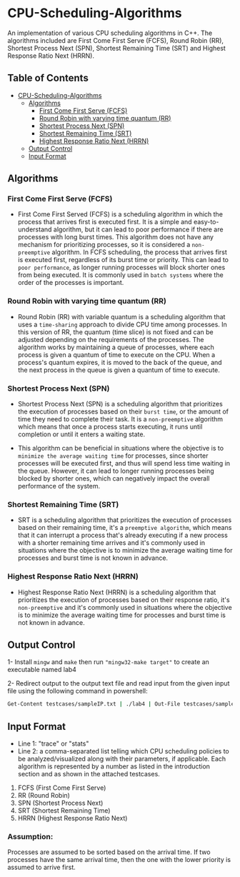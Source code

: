 # CPU-Scheduling-Algorithms
An implementation of various CPU scheduling algorithms in C++. The algorithms included are First Come First Serve (FCFS), Round Robin (RR), Shortest Process Next (SPN), Shortest Remaining Time (SRT) and Highest Response Ratio Next (HRRN).

## Table of Contents
- [CPU-Scheduling-Algorithms](#cpu-scheduling-algorithms)
  - [Algorithms](#algorithms)
    - [First Come First Serve (FCFS)](#first-come-first-serve-fcfs)
    - [Round Robin with varying time quantum (RR)](#round-robin-with-varying-time-quantum-rr)
    - [Shortest Process Next (SPN)](#shortest-process-next-spn)
    - [Shortest Remaining Time (SRT)](#shortest-remaining-time-srt)
    - [Highest Response Ratio Next (HRRN)](#highest-response-ratio-next-hrrn)
  - [Output Control](#output-control)
  - [Input Format](#input-format)

## Algorithms

### First Come First Serve (FCFS)
- First Come First Served (FCFS) is a scheduling algorithm in which the process that arrives first is executed first. It is a simple and easy-to-understand algorithm, but it can lead to poor performance if there are processes with long burst times. This algorithm does not have any mechanism for prioritizing processes, so it is considered a `non-preemptive` algorithm. In FCFS scheduling, the process that arrives first is executed first, regardless of its burst time or priority. This can lead to `poor performance`, as longer running processes will block shorter ones from being executed. It is commonly used in `batch systems` where the order of the processes is important.

### Round Robin with varying time quantum (RR)
- Round Robin (RR) with variable quantum is a scheduling algorithm that uses a `time-sharing` approach to divide CPU time among processes. In this version of RR, the quantum (time slice) is not fixed and can be adjusted depending on the requirements of the processes. The algorithm works by maintaining a queue of processes, where each process is given a quantum of time to execute on the CPU. When a process's quantum expires, it is moved to the back of the queue, and the next process in the queue is given a quantum of time to execute.

### Shortest Process Next (SPN)
- Shortest Process Next (SPN) is a scheduling algorithm that prioritizes the execution of processes based on their `burst time`, or the amount of time they need to complete their task. It is a `non-preemptive` algorithm which means that once a process starts executing, it runs until completion or until it enters a waiting state.

- This algorithm can be beneficial in situations where the objective is to `minimize the average waiting time` for processes, since shorter processes will be executed first, and thus will spend less time waiting in the queue. However, it can lead to longer running processes being blocked by shorter ones, which can negatively impact the overall performance of the system.

### Shortest Remaining Time (SRT)
- SRT is a scheduling algorithm that prioritizes the execution of processes based on their remaining time, it's a `preemptive algorithm`, which means that it can interrupt a process that's already executing if a new process with a shorter remaining time arrives and it's commonly used in situations where the objective is to minimize the average waiting time for processes and burst time is not known in advance.

### Highest Response Ratio Next (HRRN)

- Highest Response Ratio Next (HRRN) is a scheduling algorithm that prioritizes the execution of processes based on their response ratio, it's `non-preemptive` and it's commonly used in situations where the objective is to minimize the average waiting time for processes and burst time is not known in advance.

## Output Control
1- Install `mingw` and `make` then run `"mingw32-make target"` to create an executable named lab4

2- Redirect output to the output text file and read input from the given input file using the following command in powershell:
```bash
Get-Content testcases/sampleIP.txt | ./lab4 | Out-File testcases/sampleOP.txt
```

## Input Format
- Line 1: "trace" or "stats"
- Line 2: a comma-separated list telling which CPU scheduling policies to be analyzed/visualized along with
their parameters, if applicable. Each algorithm is represented by a number as listed in the
introduction section and as shown in the attached testcases.

 1. FCFS (First Come First Serve)
 2. RR (Round Robin)
 3. SPN (Shortest Process Next)
 4. SRT (Shortest Remaining Time)
 5. HRRN (Highest Response Ratio Next)

### Assumption:
  Processes are assumed to be sorted based on the arrival time. If two processes have the same arrival time, then the one with the lower priority is assumed to arrive first.


